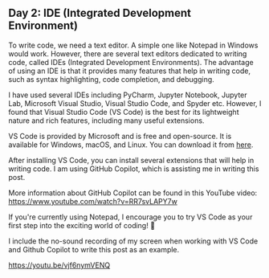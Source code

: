## Day 2: IDE (Integrated Development Environment)

To write code, we need a text editor. A simple one like Notepad in Windows would work. However, there are several text editors dedicated to writing code, called IDEs (Integrated Development Environments). The advantage of using an IDE is that it provides many features that help in writing code, such as syntax highlighting, code completion, and debugging.

I have used several IDEs including PyCharm, Jupyter Notebook, Jupyter Lab, Microsoft Visual Studio, Visual Studio Code, and Spyder etc. However, I found that Visual Studio Code (VS Code) is the best for its lightweight nature and rich features, including many useful extensions.

VS Code is provided by Microsoft and is free and open-source. It is available for Windows, macOS, and Linux. You can download it from [here](https://code.visualstudio.com/).

After installing VS Code, you can install several extensions that will help in writing code. I am using GitHub Copilot, which is assisting me in writing this post.

More information about GitHub Copilot can be found in this YouTube video:
https://www.youtube.com/watch?v=RR7svLAPY7w

If you're currently using Notepad, I encourage you to try VS Code as your first step into the exciting world of coding! 🙌

I include the no-sound recording of my screen when working with VS Code and Github Copilot to write this post as an example.

https://youtu.be/vjf6nymVENQ
